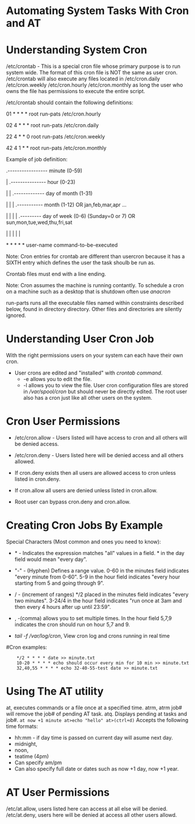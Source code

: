 Automating System Tasks With Cron and AT
========================================

Understanding System Cron
=========================

/etc/crontab - This is a special cron file whose primary purpose is to run system wide. The format of this cron file is NOT the same as user cron. /etc/crontab will also execute any files located in /etc/cron.daily /etc/cron.weekly /etc/cron.hourly /etc/cron.monthly as long the user who owns the file has permissions to execute the entire script.

/etc/crontab should contain the following definitions:

01 * * * * root run-pats /etc/cron.hourly

02 4 * * * root run-pats /etc/cron.daily

22 4 * * 0 root run-pats /etc/cron.weekly

42 4 1 * * root run-pats /etc/cron.monthly

Example of job definition:

.----------------- minute (0-59)

| .--------------- hour (0-23)

| | .------------- day of month (1-31)

| | | .----------- month (1-12) OR jan,feb,mar,apr ...

| | | | .--------- day of week (0-6) (Sunday=0 or 7) OR sun,mon,tue,wed,thu,fri,sat

| | | | |

\* * * * * user-name command-to-be-executed


Note: Cron entries for crontab are different than usercron because it has a SIXTH entry which defines the user the task shoulb be run as.

Crontab files must end with a line ending.

Note: Cron assumes the machine is running contantly. To schedule a cron on a machine such as a desktop that is shutdown often use *anacron*

run-parts runs all the executable files named within constraints described below, found  in  directory  directory.   Other  files  and directories are silently ignored.

Understanding User Cron Job
===========================

With the right permissions users on your system can each have their own cron.
- User crons are edited and "installed" with *crontab command*.
    - -e allows you to edit the file.
    - -l allows you to view the file.
User cron configuration files are stored in */var/spool/cron* but should never be directly edited.
The root user also has a cron just like all other users on the system.

Cron User Permissions
=====================

- /etc/cron.allow - Users listed will have access to cron and all others will be denied access.

- /etc/cron.deny - Users listed here will be denied access and all others allowed.

- If cron.deny exists then all users are allowed access to cron unless listed in cron.deny.

- If cron.allow all users are denied unless listed in cron.allow.

- Root user can bypass cron.deny and cron.allow.


Creating Cron Jobs By Example
=============================

Special Characters (Most common and ones you need to know):
- \* - Indicates the expression matches "all" values in a field. * in the day field would mean "every day".

- "-" - (Hyphen) Defines a range value. 0-60 in the minutes field indicates "every minute from 0-60". 5-9 in the hour field indicates "every hour starting from 5 and going through 9".

- / - (increment of ranges) */2 placed in the minutes field indicates "every two minutes". 3-24/4 in the hour field indicates "run once at 3am and then every 4 hours after up until 23:59".

- , -(comma) allows you to set multiple times. In the hour field 5,7,9 indicates the cron should run on hour 5,7 and 9.


- *tail -f /var/log/cron*, View cron log and crons running in real time  

#Cron examples:

        */2 * * * * date >> minute.txt
        10-20 * * * * echo should occur every min for 10 min >> minute.txt
        32,40,55 * * * * echo 32-40-55-test date >> minute.txt


Using The AT utility
====================

at, executes commands or a file once at a specified time.
atrm, atrm job# will remove the job# of pending AT task.
atq. Displays pending at tasks and job#.
`
at now +1 minute
at>echo "hello"
at>(ctrl+d)
`
Accepts the following time formats:
- hh:mm - if day time is passed on current day will asume next day.
- midnight,
- noon,
- teatime (4pm)
- Can specify am/pm
- Can also specify full date or dates such as now +1 day, now +1 year.

AT User Permissions
===================

/etc/at.allow, users listed here can access at all else will be denied.
/etc/at.deny, users here will be denied at access all other users allowd.

